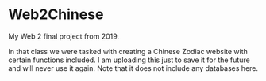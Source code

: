 # Web2Chinese
My Web 2 final project from 2019.

In that class we were tasked with creating a Chinese Zodiac website with certain functions included.
I am uploading this just to save it for the future and will never use it again. 
Note that it does not include any databases here.
